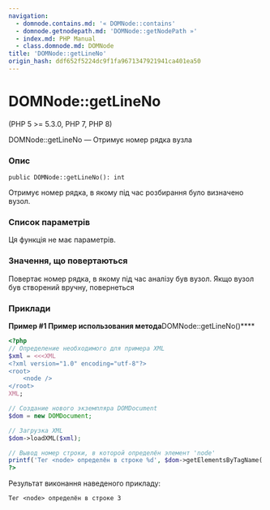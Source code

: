 ```yaml
---
navigation:
  - domnode.contains.md: '« DOMNode::contains'
  - domnode.getnodepath.md: 'DOMNode::getNodePath »'
  - index.md: PHP Manual
  - class.domnode.md: DOMNode
title: 'DOMNode::getLineNo'
origin_hash: ddf652f5224dc9f1fa9671347921941ca401ea50
---
```

# DOMNode::getLineNo

(PHP 5 >= 5.3.0, PHP 7, PHP 8)

DOMNode::getLineNo — Отримує номер рядка вузла

### Опис

```methodsynopsis
public DOMNode::getLineNo(): int
```

Отримує номер рядка, в якому під час розбирання було визначено вузол.

### Список параметрів

Ця функція не має параметрів.

### Значення, що повертаються

Повертає номер рядка, в якому під час аналізу був вузол. Якщо вузол був створений вручну, повернеться

### Приклади

**Пример #1 Пример использования метода**DOMNode::getLineNo()\*\*\*\*

```php
<?php
// Определение необходимого для примера XML
$xml = <<<XML
<?xml version="1.0" encoding="utf-8"?>
<root>
    <node />
</root>
XML;

// Создание нового экземпляра DOMDocument
$dom = new DOMDocument;

// Загрузка XML
$dom->loadXML($xml);

// Вывод номер строки, в которой определён элемент 'node'
printf('Тег <node> определён в строке %d', $dom->getElementsByTagName('node')->item(0)->getLineNo());
?>
```

Результат виконання наведеного прикладу:

```
Тег <node> определён в строке 3
```
